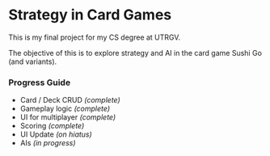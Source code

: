 # Strategy in Card Games

This is my final project for my CS degree at UTRGV.

The objective of this is to explore strategy and AI in the card game Sushi Go (and variants).

### Progress Guide

- Card / Deck CRUD *(complete)*
- Gameplay logic *(complete)*
- UI for multiplayer *(complete)*
- Scoring *(complete)*
- UI Update *(on hiatus)*
- AIs *(in progress)*
